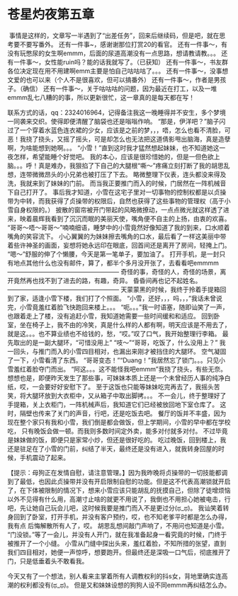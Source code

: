 # 苍星灼夜第五章

 事情是这样的，文章写一半遇到了“出差任务”，回来后继续码，但是吧，就在思考要不要写番外。
还有一件事~，感谢谢那位打赏20的看官。
还有一件事～，有没有玩憋尿的女生啊emmm，后面的尿道高潮没有一点思路，想请教请教。。。
还有一件事～，女性能ruin吗？能的话我就写了。（已获知）
还有一件事～，书友群各位决定现在用不用建啊emm主要是怕自己咕咕咕了。。。
还有一件事～，没事想文爱的也可以来（个人不是很喜欢，但可以搞番外）
还有一件事～，作者是男孩子。（确信）
还有一件事～，关于咕咕咕的问题，因为最近在打工，以及一堆emmm乱七八糟的的事，所以更新很忙，这一章真的是每天都在写！

联系方式的话，qq：2324016964，记得备注我这一晚睡得并不安生，多个梦境一同袭来交织。使得即便清醒了脑袋也还是嗡嗡作响。
“那是，伊洋吧？”脑子闪过了一个穿着水蓝色连衣裙的少女，应该是之前的梦，，，唔，怎么也看不清脸，可恶！我挠了挠头，又摇了摇头，可是却怎么也无法把这道倩影甩出脑海，真是造孽啊，为啥能想到她啊。。。
“小雪！”直到这时我才猛然想起妹妹，也不知道她这一夜怎样，希望能睡个好觉吧。
我的本心，应该是很珍惜她的，但是一但色欲上脑。。。呼！真是难办，我狠掐了下自己的大腿根“嘶～”疼痛立刻打断了我的胡思乱想，连带微微昂头的小兄弟也被打压了下去。
略微整理下仪表，连头都没来得及洗，我就来到了妹妹的门前。
而当我正要推门而入的时候，门居然在一阵机械音下自己打开了。
事后我才知道，小雪在这宅子里对一切事物的控制权都是以贞操带为中转，而我获得了贞操带的权限后，自然也获得了这些事物的管理权（高于小雪自身权限的。）
披散的窗帘被开门带起的风略微撩动，一点点微光就这样透了进来，映着晨辉我看到了沉沉而眠的美丽天使，嘴角便不自主的上扬，由衷的欢喜。
“哥哥～唔～哥哥～”喃喃细语，睡梦中的小雪竟然好像知道了我的到来，口水顺着嘴角的笑容流下。
小心翼翼的为妹妹擦去嘴角的口水，最后看了一样这美丽中带着些许神圣的画面，妄想将她永远印在眼底，回首间还是离开了房间，轻掩上门。
“嗯～”舒服的伸了个懒腰，今天是第一笔单子，要加油了。
打开手机，是一封只有地点其他什么也没有邮件，算了，都半个多月没开张了，去看看吧emmmm
——————————————————
奇怪的事，奇怪的人，奇怪的场景，离开竟然再也找不到了进去的路，有趣，奇异。
昏昏间再也记不起姓名。
——————————————————
天蒙蒙黑的时候，我终于拎着手提箱回到了家，适逢小雪下楼，我们打了个照面。
“小雪，还好，，，吗，，，”我话未曾说完，小雪竟羞红着脸飞快跑回来楼上。。。
“呃。。。”我一时语塞，随即讪笑了一声，也跟着走上了楼，没有追赶小雪，我知道她需要一些时间缓和和适应。
回到卧室，坐在椅子上，我不由的冷笑，真是什么样的人都有啊，明天应该是不用去了，就是这。。。也不算业绩也不给钱的，愁，“哎。”叹了口气，我开始整理行李箱。
最先取出的是一副大腿环，“可惜没用上”
“吱～”“哥哥，吃饭了，什么没用上？”
我一回头，与推门而入的小雪四目相对，也漏出来刚才被挡住的大腿环。
空气凝固了一下，小雪看清了东西。
“哥哥变态！”“Duang！”我居然忘了锁门。。。只见小雪羞红着脸夺门而出。
“阿这。。。这不能怪我吧emmm”我挠了挠头，有些无奈。想想也是，即便昨天发生了那些事，可妹妹本质上还是一个未曾经历人事的纯净白纸，哎，一会要好好安慰下了。
至于这饭也只能等妹妹吃完再去了，我摇头苦笑，将大腿环放到大衣柜中，又从箱子中取出脚拷。。。
不一会儿，终于整理好了手提箱，关上衣柜门，一阵机械声后，我知道它们已经被放回地下室仓库了。
这时，隔壁也传来了关门的声音，行吧，还是吃饭去吧。
餐厅的饭并不丰盛，因为现在整个家只有我和小雪，我们倒是都会做饭，但上学期间，小雪的早中都在学校吃，
只有晚饭会做一顿。而我则多数时间定外卖，能多对付就多对付。
不过毕竟是妹妹做的饭，即便只是家常小炒，但还是很好吃的。
吃过晚饭，回到楼上，我还是驻足在了小雪的门前，纠结了半天，最终还是没有进入，就我转身回屋的时候，手机震动了起来。

【提示：母狗正在发情自慰，请注意管理。】因为我昨晚将贞操带的一切技能都调到了最低，也因此贞操带并没有开启限制自慰的功能。但是这不代表高潮锁就开启了，在下体被限制的情况下，想来小雪应该只能胡乱的抚摸自己，但除了徒增烦恼以外不见得有什么用，高潮寸止啥的就更不用说了，我倒也不用担心她被电击，行吧，先让她自己玩会儿吧，这时候我要是推门而入不是更过分(ಥ_ಥ)。
我讪笑着转身回到了卧室，打开手机，并没有客户预约，哎，也不知老爹平时都是怎么办得，我有点
后悔解散所有人了，哎。
胡思乱想间敲门声响了，不用问也知道是小雪。
“门没锁。”等了一会儿，并没有人开门，就在我准备起身一看究竟的时候，门终于被推开了一个小缝。
小雪从门缝中探出头来，羞红着脸，不知所措的张望，直到我们四目相对，她便一声惊呼，想要跑开。但最终还是深吸一口气后，彻底推开了门，只是低垂着头不敢看我。

今天又有了一个想法，别人看来主掌着所有人调教权利的抖s女，背地里确实连高潮的权利都没有(ಥ_ಥ)。
但是又和妹妹设想的狗狗人设不同emmm再纠结怎么办。